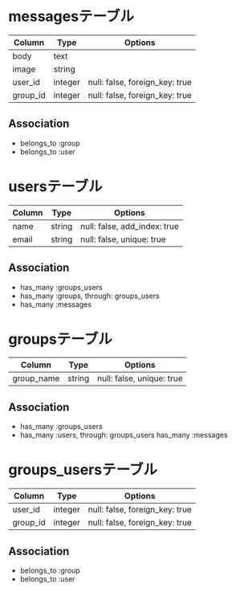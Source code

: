 # messagesテーブル
|Column|Type|Options|
|------|----|-------|
|body|text|
|image|string|
|user_id|integer|null: false, foreign_key: true|
|group_id|integer|null: false, foreign_key: true|
## Association
- belongs_to :group
- belongs_to :user

# usersテーブル
|Column|Type|Options|
|------|----|-------|
|name|string|null: false, add_index: true|
|email|string|null: false, unique: true|
## Association
- has_many :groups_users
- has_many :groups, through: groups_users
- has_many :messages

# groupsテーブル
|Column|Type|Options|
|------|----|-------|
|group_name|string|null: false, unique: true|
## Association
- has_many :groups_users
- has_many :users, through: groups_users
has_many :messages

# groups_usersテーブル
|Column|Type|Options|
|------|----|-------|
|user_id|integer|null: false, foreign_key: true|
|group_id|integer|null: false, foreign_key: true|
## Association
- belongs_to :group
- belongs_to :user



